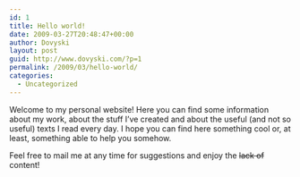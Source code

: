 ```yaml
---
id: 1
title: Hello world!
date: 2009-03-27T20:48:47+00:00
author: Dovyski
layout: post
guid: http://www.dovyski.com/?p=1
permalink: /2009/03/hello-world/
categories:
  - Uncategorized
---
```

Welcome to my personal website! Here you can find some information about my work, about the stuff I&#8217;ve created and about the useful (and not so useful) texts I read every day. I hope you can find here something cool or, at least, something able to help you somehow.

Feel free to mail me at any time for suggestions and enjoy the <span style="text-decoration: line-through;">lack of</span> content!